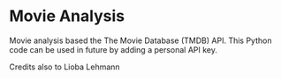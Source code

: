 # Movie Analysis
Movie analysis based the The Movie Database (TMDB) API.
This Python code can be used in future by adding a personal API key.

Credits also to Lioba Lehmann
